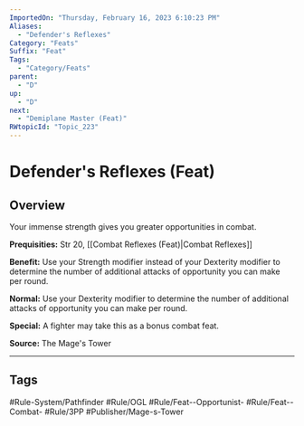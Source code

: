 ```yaml
---
ImportedOn: "Thursday, February 16, 2023 6:10:23 PM"
Aliases:
  - "Defender's Reflexes"
Category: "Feats"
Suffix: "Feat"
Tags:
  - "Category/Feats"
parent:
  - "D"
up:
  - "D"
next:
  - "Demiplane Master (Feat)"
RWtopicId: "Topic_223"
---
```

# Defender's Reflexes (Feat)
## Overview
Your immense strength gives you greater opportunities in combat.

**Prequisities:** Str 20, [[Combat Reflexes (Feat)|Combat Reflexes]]

**Benefit:** Use your Strength modifier instead of your Dexterity modifier to determine the number of additional attacks of opportunity you can make per round.

**Normal:** Use your Dexterity modifier to determine the number of additional attacks of opportunity you can make per round.

**Special:** A fighter may take this as a bonus combat feat.

**Source:** The Mage's Tower


---
## Tags
#Rule-System/Pathfinder #Rule/OGL #Rule/Feat--Opportunist- #Rule/Feat--Combat- #Rule/3PP #Publisher/Mage-s-Tower

